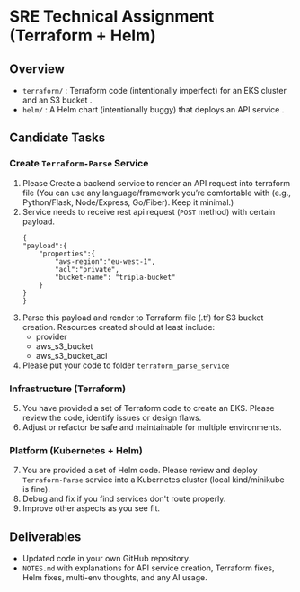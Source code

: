 # SRE Technical Assignment (Terraform + Helm)

## Overview
- `terraform/` : Terraform code (intentionally imperfect) for an EKS cluster and an S3 bucket .
- `helm/` : A Helm chart (intentionally buggy) that deploys an API service .

## Candidate Tasks
### Create `Terraform-Parse` Service
1. Please Create a backend service to render an API request into terraform file
   (You can use any language/framework you’re comfortable with (e.g., Python/Flask, Node/Express, Go/Fiber). Keep it minimal.)
2. Service needs to receive rest api request (`POST` method) with certain payload.
    ```
    {
    "payload":{
        "properties":{
            "aws-region":"eu-west-1",
            "acl":"private",
            "bucket-name": "tripla-bucket"
        }
    }
    }
    ```
3. Parse this payload and render to Terraform file (.tf) for S3 bucket creation. Resources created should at least include:
    - provider
    - aws_s3_bucket
    - aws_s3_bucket_acl
4. Please put your code to folder `terraform_parse_service`

### Infrastructure (Terraform)
5. You have provided a set of Terraform code to create an EKS. Please review the code, identify issues or design flaws.
6. Adjust or refactor be safe and maintainable for multiple environments.

### Platform (Kubernetes + Helm)
7. You are provided a set of Helm code. Please review and deploy `Terraform-Parse` service into a Kubernetes cluster (local kind/minikube is fine).
8. Debug and fix if you find services don't route properly.
9. Improve other aspects as you see fit.

## Deliverables
- Updated code in your own GitHub repository.
- `NOTES.md` with explanations for API service creation, Terraform fixes, Helm fixes, multi-env thoughts, and any AI usage.